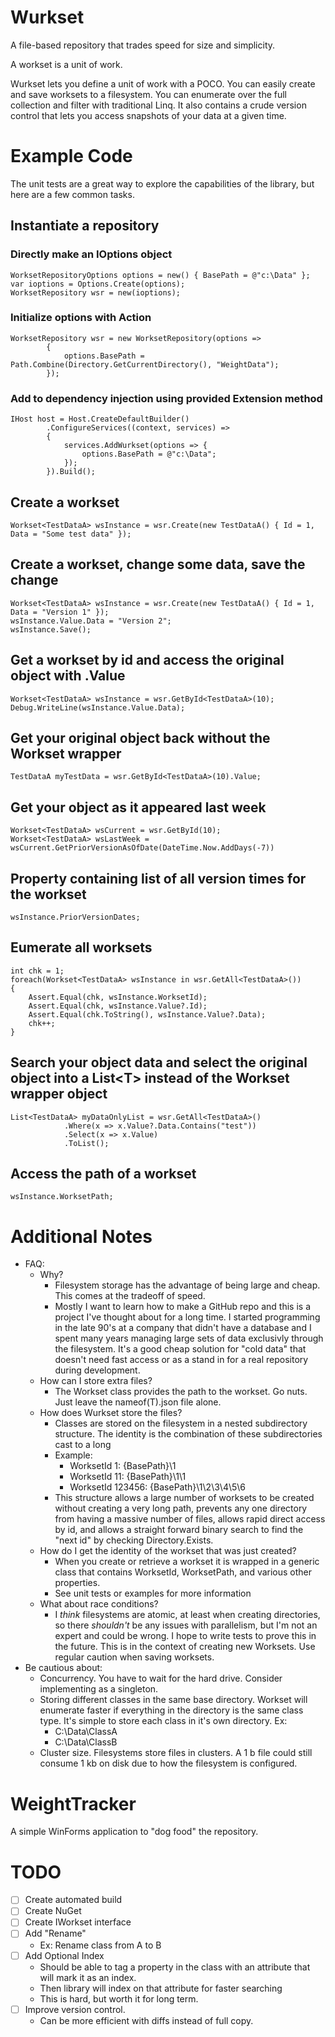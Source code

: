 # Wurkset
A file-based repository that trades speed for size and simplicity.

A workset is a unit of work.

Wurkset lets you define a unit of work with a POCO.  You can easily create and save worksets to a filesystem.  You can enumerate over the full collection and filter with traditional Linq.  It also contains a crude version control that lets you access snapshots of your data at a given time.

# Example Code
The unit tests are a great way to explore the capabilities of the library, but here are a few common tasks.
## Instantiate a repository
### Directly make an IOptions object
```
WorksetRepositoryOptions options = new() { BasePath = @"c:\Data" };
var ioptions = Options.Create(options);
WorksetRepository wsr = new(ioptions);
```
### Initialize options with Action
```
WorksetRepository wsr = new WorksetRepository(options =>
        {
            options.BasePath = Path.Combine(Directory.GetCurrentDirectory(), "WeightData");
        });
```
### Add to dependency injection using provided Extension method
```
IHost host = Host.CreateDefaultBuilder()
        .ConfigureServices((context, services) =>
        {
            services.AddWurkset(options => {
                options.BasePath = @"c:\Data";
            });
        }).Build();
```
## Create a workset
```
Workset<TestDataA> wsInstance = wsr.Create(new TestDataA() { Id = 1, Data = "Some test data" });
```
## Create a workset, change some data, save the change
```
Workset<TestDataA> wsInstance = wsr.Create(new TestDataA() { Id = 1, Data = "Version 1" });
wsInstance.Value.Data = "Version 2";
wsInstance.Save();
```
## Get a workset by id and access the original object with .Value
```
Workset<TestDataA> wsInstance = wsr.GetById<TestDataA>(10);
Debug.WriteLine(wsInstance.Value.Data);
```
## Get your original object back without the Workset wrapper
```
TestDataA myTestData = wsr.GetById<TestDataA>(10).Value;
```
## Get your object as it appeared last week
```
Workset<TestDataA> wsCurrent = wsr.GetById(10);
Workset<TestDataA> wsLastWeek = wsCurrent.GetPriorVersionAsOfDate(DateTime.Now.AddDays(-7))
```
## Property containing list of all version times for the workset
```
wsInstance.PriorVersionDates;
```
## Eumerate all worksets
```
int chk = 1;
foreach(Workset<TestDataA> wsInstance in wsr.GetAll<TestDataA>())
{
    Assert.Equal(chk, wsInstance.WorksetId);
    Assert.Equal(chk, wsInstance.Value?.Id);
    Assert.Equal(chk.ToString(), wsInstance.Value?.Data);
    chk++;
}
```
## Search your object data and select the original object into a List\<T\> instead of the Workset wrapper object
```
List<TestDataA> myDataOnlyList = wsr.GetAll<TestDataA>()
            .Where(x => x.Value?.Data.Contains("test"))
            .Select(x => x.Value)
            .ToList();
```
## Access the path of a workset
```
wsInstance.WorksetPath;
```
# Additional Notes	
* FAQ:
 	* Why?
 		* Filesystem storage has the advantage of being large and cheap.  This comes at the tradeoff of speed.
 		* Mostly I want to learn how to make a GitHub repo and this is a project I've thought about for a long time.  I started programming in the late 90's at a company that didn't have a database and I spent many years managing large sets of data exclusivly through the filesystem.  It's a good cheap solution for "cold data" that doesn't need fast access or as a stand in for a real repository during development.
	* How can I store extra files?
		* The Workset class provides the path to the workset.  Go nuts.  Just leave the nameof(T).json file alone.
	* How does Wurkset store the files?
		* Classes are stored on the filesystem in a nested subdirectory structure.  The identity is the combination of these subdirectories cast to a long
		* Example:
			* WorksetId 1: {BasePath}\1
			* WorksetId 11: {BasePath}\1\1
			* WorksetId 123456: {BasePath}\1\2\3\4\5\6
		* This structure allows a large number of worksets to be created without creating a very long path, prevents any one directory from having a massive number of files, allows rapid direct access by id, and allows a straight forward binary search to find the "next id" by checking Directory.Exists.
	* How do I get the identity of the workset that was just created?
		* When you create or retrieve a workset it is wrapped in a generic class that contains WorksetId, WorksetPath, and various other properties.
		* See unit tests or examples for more information
	* What about race conditions?
		* I *think* filesystems are atomic, at least when creating directories, so there *shouldn't* be any issues with parallelism, but I'm not an expert and could be wrong.  I hope to write tests to prove this in the future.  This is in the context of creating new Worksets.  Use regular caution when saving worksets.
* Be cautious about:
	* Concurrency.  You have to wait for the hard drive.  Consider implementing as a singleton.
	* Storing different classes in the same base directory.  Workset will enumerate faster if everything in the directory is the same class type.  It's simple to store each class in it's own directory.  Ex:
		* C:\Data\ClassA
		* C:\Data\ClassB
	* Cluster size. Filesystems store files in clusters.  A 1 b file could still consume 1 kb on disk due to how the filesystem is configured.
# WeightTracker
A simple WinForms application to "dog food" the repository.

# TODO
* [ ] Create automated build
* [ ] Create NuGet
* [ ] Create IWorkset interface
* [ ] Add "Rename"
	* Ex: Rename class from A to B
* [ ] Add Optional Index
	* Should be able to tag a property in the class with an attribute that will mark it as an index.
	* Then library will index on that attribute for faster searching
	* This is hard, but worth it for long term.
* [ ] Improve version control.
	* Can be more efficient with diffs instead of full copy.
